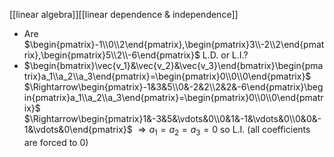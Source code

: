 [[linear algebra]][[linear dependence & independence]]

- Are $\begin{pmatrix}-1\\0\\2\end{pmatrix},\begin{pmatrix}3\\-2\\2\end{pmatrix},\begin{pmatrix}5\\2\\-6\end{pmatrix}$ L.D. or L.I.?
- $\begin{bmatrix}\vec{v_1}&\vec{v_2}&\vec{v_3}\end{bmatrix}\begin{pmatrix}a_1\\a_2\\a_3\end{pmatrix}=\begin{pmatrix}0\\0\\0\end{pmatrix}$
$\Rightarrow\begin{pmatrix}-1&3&5\\0&-2&2\\2&2&-6\end{pmatrix}\begin{pmatrix}a_1\\a_2\\a_3\end{pmatrix}=\begin{pmatrix}0\\0\\0\end{pmatrix}$
$\Rightarrow\begin{pmatrix}1&-3&5&\vdots&0\\0&1&-1&\vdots&0\\0&0&-1&\vdots&0\end{pmatrix}$
$\Rightarrow a_1=a_2=a_3=0$ so L.I. (all coefficients are forced to 0)